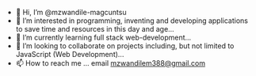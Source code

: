 - 👋 Hi, I’m @mzwandile-magcuntsu
- 👀 I’m interested in programming, inventing and developing applications to save time and resources in this day and age...
- 🌱 I’m currently learning full stack web-development...
- 💞️ I’m looking to collaborate on projects including, but not limited to JavaScript (Web Development)...
- 📫 How to reach me ... email mzwandilem388@gmail.com

<!---
mzwandile-magcuntsu/mzwandile-magcuntsu is a ✨ special ✨ repository because its `README.md` (this file) appears on your GitHub profile.
You can click the Preview link to take a look at your changes.
--->

